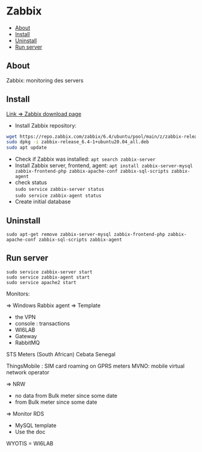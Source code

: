# Zabbix

- [About](#about)
- [Install](#install)
- [Uninstall](#uninstall)
- [Run server](#run-server)

## About

Zabbix: monitoring des servers

## Install

[Link => Zabbix download page](https://www.zabbix.com/download?zabbix=6.4&os_distribution=ubuntu&os_version=20.04&components=server_frontend_agent&db=mysql&ws=apache)

- Install Zabbix repository:

```bash
wget https://repo.zabbix.com/zabbix/6.4/ubuntu/pool/main/z/zabbix-release/zabbix-release_6.4-1+ubuntu20.04_all.deb
sudo dpkg -i zabbix-release_6.4-1+ubuntu20.04_all.deb
sudo apt update 
```

- Check if Zabbix was installed: `apt search zabbix-server`
- Install Zabbix server, frontend, agent: `apt install zabbix-server-mysql zabbix-frontend-php zabbix-apache-conf zabbix-sql-scripts zabbix-agent`  
- check status  
`sudo service zabbix-server status`  
`sudo service zabbix-agent status`  
- Create initial database

## Uninstall

`sudo apt-get remove zabbix-server-mysql zabbix-frontend-php zabbix-apache-conf zabbix-sql-scripts zabbix-agent`

## Run server

`sudo service zabbix-server start`  
`sudo service zabbix-agent start`  
`sudo service apache2 start`

Monitors:

=> Windows Rabbix agent
=> Template

- the VPN
- console : transactions
- WI6LAB
- Gateway
- RabbitMQ

STS Meters (South African)
Cebata Senegal

ThingsMobile : SIM card roaming on GPRS meters
MVNO: mobile virtual network operator

=> NRW

- no data from Bulk meter since some date
- from Bulk meter since some date

=> Monitor RDS

- MySQL template
- Use the doc

WYOTIS = WI6LAB
